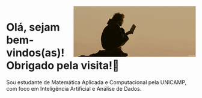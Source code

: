 <img src="banner" width="325px" align="right">

# Olá, sejam bem-vindos(as)! Obrigado pela visita!💚


Sou estudante de Matemática Aplicada e Computacional pela UNICAMP, com foco em Inteligência Artificial e Análise de Dados.
